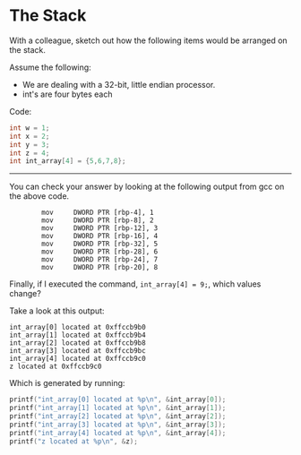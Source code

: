 # The Stack

With a colleague, sketch out how the following items would be arranged on the stack.

Assume the following:
* We are dealing with a 32-bit, little endian processor. 
* int's are four bytes each


Code:
```C
int w = 1;
int x = 2;
int y = 3;
int z = 4;
int int_array[4] = {5,6,7,8};
```



---



You can check your answer by looking at the following output from gcc on the above code.

```
        mov     DWORD PTR [rbp-4], 1
        mov     DWORD PTR [rbp-8], 2
        mov     DWORD PTR [rbp-12], 3
        mov     DWORD PTR [rbp-16], 4
        mov     DWORD PTR [rbp-32], 5
        mov     DWORD PTR [rbp-28], 6
        mov     DWORD PTR [rbp-24], 7
        mov     DWORD PTR [rbp-20], 8
```



Finally, if I executed the command, ```int_array[4] = 9;```, which values change?

Take a look at this output:
```
int_array[0] located at 0xffccb9b0
int_array[1] located at 0xffccb9b4
int_array[2] located at 0xffccb9b8
int_array[3] located at 0xffccb9bc
int_array[4] located at 0xffccb9c0
z located at 0xffccb9c0
```

Which is generated by running:
```C
printf("int_array[0] located at %p\n", &int_array[0]);
printf("int_array[1] located at %p\n", &int_array[1]);
printf("int_array[2] located at %p\n", &int_array[2]);
printf("int_array[3] located at %p\n", &int_array[3]);
printf("int_array[4] located at %p\n", &int_array[4]);
printf("z located at %p\n", &z);
```